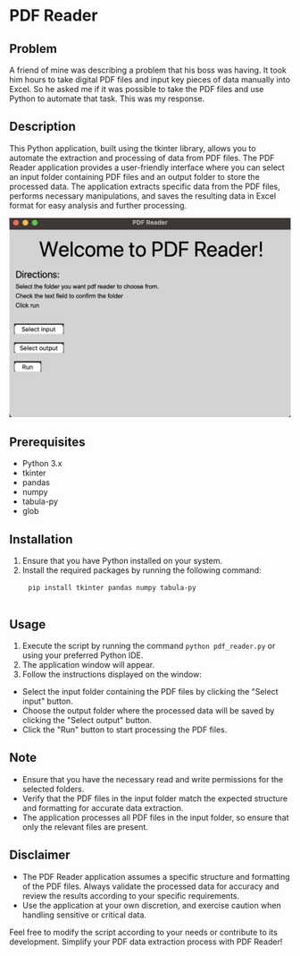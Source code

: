 <!DOCTYPE html>
<html>

<head>
  <title>PDF Reader - README</title>
</head>

<body>
  <h1>PDF Reader</h1>

  <h2>Problem</h2>
  <p>
    A friend of mine was describing a problem that his boss was having. It took him hours to take digital PDF files
    and input key pieces of data manually into Excel. So he asked me if it was possible to take the PDF files and use
    Python to automate that task. This was my response.
  </p>

  <h2>Description</h2>
  <p>
    This Python application, built using the tkinter library, allows you to automate the extraction and processing of
    data from PDF files. The PDF Reader application provides a user-friendly interface where you can select an input
    folder containing PDF files and an output folder to store the processed data. The application extracts specific data
    from the PDF files, performs necessary manipulations, and saves the resulting data in Excel format for easy analysis
    and further processing.
  </p>
   <img src="https://github.com/Jburch01/pdf-reader/blob/main/pdfr_screenshot.png"</img>

  <h2>Prerequisites</h2>
  <ul>
    <li>Python 3.x</li>
    <li>tkinter</li>
    <li>pandas</li>
    <li>numpy</li>
    <li>tabula-py</li>
    <li>glob</li>
  </ul>

  <h2>Installation</h2>
  <ol>
    <li>Ensure that you have Python installed on your system.</li>
    <li>Install the required packages by running the following command:</li>
  </ol>

  <pre>
    <code>pip install tkinter pandas numpy tabula-py</code>
  </pre>

  <h2>Usage</h2>
  <ol>
    <li>Execute the script by running the command <code>python pdf_reader.py</code> or using your preferred Python IDE.
    </li>
    <li>The application window will appear.</li>
    <li>Follow the instructions displayed on the window:</li>
  </ol>

  <ul>
    <li>Select the input folder containing the PDF files by clicking the "Select input" button.</li>
    <li>Choose the output folder where the processed data will be saved by clicking the "Select output" button.</li>
    <li>Click the "Run" button to start processing the PDF files.</li>
  </ul>

  <h2>Note</h2>
  <ul>
    <li>Ensure that you have the necessary read and write permissions for the selected folders.</li>
    <li>Verify that the PDF files in the input folder match the expected structure and formatting for accurate data
      extraction.</li>
    <li>The application processes all PDF files in the input folder, so ensure that only the relevant files are
      present.</li>
  </ul>

  <h2>Disclaimer</h2>
  <ul>
    <li>The PDF Reader application assumes a specific structure and formatting of the PDF files. Always validate the
      processed data for accuracy and review the results according to your specific requirements.</li>
    <li>Use the application at your own discretion, and exercise caution when handling sensitive or critical data.</li>
  </ul>

  <p>Feel free to modify the script according to your needs or contribute to its development. Simplify your PDF data
    extraction process with PDF Reader!</p>
</body>

</html>
